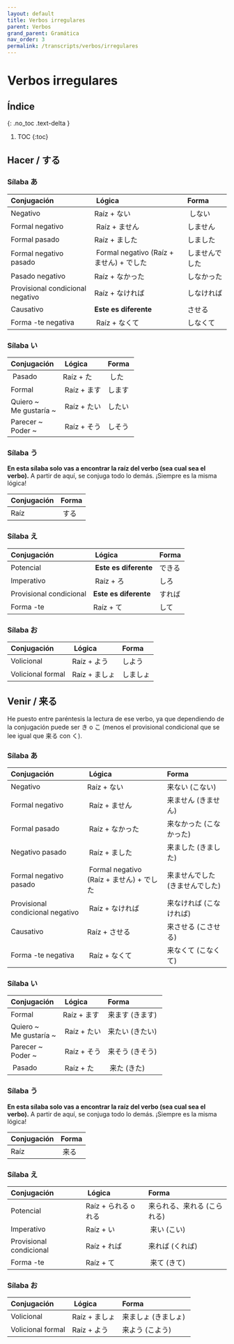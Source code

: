 ```yaml
---
layout: default
title: Verbos irregulares
parent: Verbos
grand_parent: Gramática
nav_order: 3
permalink: /transcripts/verbos/irregulares
---
```


# Verbos irregulares

## Índice
{: .no_toc .text-delta }

1. TOC
{:toc}

## Hacer / する

### Sílaba あ

| Conjugación  | Lógica        | Forma |
|:------------------|:------|:-----|
| Negativo | Raíz + ない | しない |
| Formal negativo | Raíz + ません | しません |
| Formal pasado | Raíz + ました | しました |
| Formal negativo pasado | Formal negativo (Raíz + ません) + でした | しませんでした |
| Pasado negativo | Raíz + なかった | しなかった |
| Provisional condicional negativo | Raíz + なければ | しなければ |
| Causativo | **Este es diferente** | させる |
| Forma -te negativa | Raíz + なくて | しなくて |

### Sílaba い

| Conjugación  | Lógica        | Forma |
|:------------------|:------|:-----|
| Pasado | Raíz + た | した |
| Formal | Raíz + ます | します |
| Quiero ~ <br> Me gustaría ~ | Raíz + たい | したい |
| Parecer ~ <br> Poder ~ | Raíz + そう | しそう |

### Sílaba う

**En esta sílaba solo vas a encontrar la raíz del verbo (sea cual sea el verbo).** A partir de aquí, se conjuga todo lo demás. ¡Siempre es la misma lógica!

|  Conjugación       | Forma          |
|:-------------|:------------------|
| Raíz | する |

### Sílaba え

| Conjugación  | Lógica        | Forma |
|:------------------|:------|:-----|
| Potencial | **Este es diferente** | できる |
| Imperativo | Raíz + ろ | しろ |
| Provisional condicional | **Este es diferente** | すれば |
| Forma -te | Raíz + て | して |

### Sílaba お

| Conjugación  | Lógica        | Forma |
|:------------------|:------|:-----|
| Volicional | Raíz + よう | しよう |
| Volicional formal | Raíz + ましょ | しましょ |

## Venir / 来る

He puesto entre paréntesis la lectura de ese verbo, ya que dependiendo de la conjugación puede ser き o こ (menos el provisional condicional que se lee igual que 来る con く).

### Sílaba あ

| Conjugación  | Lógica        | Forma |
|:------------------|:------|:-----|
| Negativo | Raíz + ない | 来ない (こない) |
| Formal negativo | Raíz + ません | 来ません (きません) |
| Formal pasado | Raíz + なかった | 来なかった (こなかった) |
| Negativo pasado | Raíz + ました | 来ました (きました) |
| Formal negativo pasado | Formal negativo (Raíz + ません) + でした | 来ませんでした (きませんでした) |
| Provisional condicional negativo | Raíz + なければ | 来なければ (こなければ) |
| Causativo | Raíz + させる | 来させる (こさせる) |
| Forma -te negativa | Raíz + なくて | 来なくて (こなくて) |

### Sílaba い

| Conjugación  | Lógica        | Forma |
|:------------------|:------|:-----|
| Formal | Raíz + ます | 来ます (きます) |
| Quiero ~ <br> Me gustaría ~ | Raíz + たい | 来たい (きたい) |
| Parecer ~ <br> Poder ~ | Raíz + そう | 来そう (きそう) |
| Pasado | Raíz + た | 来た (きた) |

### Sílaba う

**En esta sílaba solo vas a encontrar la raíz del verbo (sea cual sea el verbo).** A partir de aquí, se conjuga todo lo demás. ¡Siempre es la misma lógica!

|  Conjugación       | Forma          |
|:-------------|:------------------|
| Raíz | 来る |

### Sílaba え

| Conjugación  | Lógica        | Forma |
|:------------------|:------|:-----|
| Potencial | Raíz + られる o れる | 来られる、来れる (こられる) |
| Imperativo | Raíz + い | 来い (こい)  |
| Provisional condicional | Raíz + れば | 来れば (くれば) |
| Forma -te | Raíz + て | 来て (きて) |

### Sílaba お

| Conjugación  | Lógica        | Forma |
|:------------------|:------|:-----|
| Volicional | Raíz + ましょ | 来ましょ (きましょ) |
| Volicional formal | Raíz + よう | 来よう (こよう) |